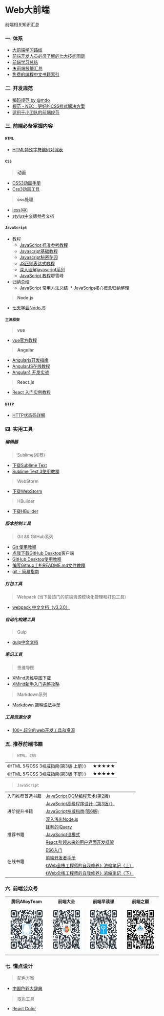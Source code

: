 # Web大前端
前端相关知识汇总

### 一. 体系
* [大前端学习路线](https://github.com/Aw5850/web/tree/master/Learning%20Path)
* [前端开发人员必须了解的七大技能图谱](http://www.aseoe.com/show-28-830-1.html)
* [前端学习总结](http://www.aseoe.com/show-28-450-1.html)
* [★前端技能汇总](http://html5ify.com/fks/)
* [免费的编程中文书籍索引](http://siberiawolf.com/free_programming/index.html)
  
### 二. 开发规范<br />
* [编码规范 by @mdo ](http://codeguide.bootcss.com/)<br />
* [规范 - NEC : 更好的CSS样式解决方案 ](http://nec.netease.com/standard)<br />
* [适用于小团队的前端规范 ](http://front-end-standards.com/)<br />

### 三. 前端必备掌握内容
#### `HTML`
* [HTML特殊字符编码对照表](http://www.jb51.net/onlineread/htmlchar.htm)

#### `CSS`
> **动画**
* [CSS3动画手册](http://isux.tencent.com/css3/)
* [Css3动画工具](http://isux.tencent.com/css3/tools.html)

> **css处理**
* [less(中)](http://less.bootcss.com/)
* [stylus中文版参考文档](http://www.zhangxinxu.com/jq/stylus/)
#### `JavaScript`
* 教程
  * [JavaScript 标准参考教程](http://javascript.ruanyifeng.com/)
  * [Javascript基础教程](http://www.aseoe.com/special/webstart/javascript/)
  * [Javascript秘密花园](http://bonsaiden.github.io/JavaScript-Garden/zh/)
  * [JS正则表达式教程](http://www.aseoe.com/special/webstart/regexp/)
  * [深入理解javascript系列](http://www.cnblogs.com/TomXu/archive/2011/12/15/2288411.html)
  * [JavaScript 教程](https://www.liaoxuefeng.com/wiki/001434446689867b27157e896e74d51a89c25cc8b43bdb3000)廖雪峰
* 归纳总结
  * [JavaScript 常用方法总结](http://www.qdfuns.com/notes/19075/ac46ff16096d551c2e4238c73f11a1f3.html)
  * [JavaScript核心概念归纳整理](https://mp.weixin.qq.com/s/I7A1iC8Et6uOGZ234DsTlA)
> **Node.js**
* [七天学会NodeJS](http://nqdeng.github.io/7-days-nodejs/)
#### `主流框架`
> **vue**
* [vue官方教程](https://cn.vuejs.org/v2/guide/)
> **Angular**
* [Angularjs开发指南](http://www.angularjs.cn/T008)
* [AngularJS在线教程](http://each.sinaapp.com/angular/)
* [Angular4 开发实战](http://ghmagical.com/article/page/id/6iaMdDWC8J9k)
> **React.js**
* [React 入门实例教程](http://www.ruanyifeng.com/blog/2015/03/react.html)

#### `HTTP`
* [HTTP状态码详解](http://tool.oschina.net/commons?type=5)
### 四. 实用工具
##### 编辑器
> Sublime(推荐)
* [下载Sublime Text](http://www.sublimetext.com/)
* [Sublime Text 3使用教程](http://www.ithao123.cn/content-5150408.html)
> WebStorm
* [下载WebStorm](https://www.jetbrains.com/webstorm/)
> HBuilder
* [下载HBuilder](http://www.dcloud.io/)

##### 版本控制工具
> Git && GitHub系列
* [Git 使用教程](http://www.aseoe.com/special/webstart/git/)
* [点我下载GitHub Desktop](https://desktop.github.com/)客户端
* [GitHub Desktop使用教程](http://blog.csdn.net/yuxin1100/article/details/52801878)
* [编写Github上的README.md文件教程](http://blog.csdn.net/zhaokaiqiang1992/article/details/41349819)
* [git - 简易指南](http://rogerdudler.github.io/git-guide/index.zh.html)

##### 打包工具
> Webpack  (当下最热门的前端资源模块化管理和打包工具)
* [webpack 中文文档（v3.3.0）](http://www.css88.com/doc/webpack/)

##### 自动化构建工具
> Gulp
* [gulp中文文档](http://www.gulpjs.com.cn/docs/getting-started/)

##### 笔记工具
> 思维导图
* [XMind思维导图下载](http://www.xmind.net/download/win/)
* [XMind新手入门完整攻略](http://www.xmindchina.net/xinshou/xmind-xinshourumen.html)
> Markdown系列
* [Markdown 简明语法手册](https://www.zybuluo.com/mdeditor?url=https://www.zybuluo.com/static/editor/md-help.markdown)

##### 工具资源分享
* [100+ 超全的web开发工具和资源](https://xituqu.com/170.html)

### 五. 推荐前端书籍
>  `HTML、CSS`
<table>
<tr><td>《HTML 5与CSS 3权威指南(第3版·上册）》</td><td>★★★★★</td></tr>
<tr><td>《HTML 5与CSS 3权威指南(第3版·下册）》</td><td>★★★★★</td></tr>
</table>
<a href=""></a>

>  `JavaScript`
<table>
<tr><td>入门推荐首选书籍</td><td><a href="https://www.amazon.cn/JavaScript-DOM%E7%BC%96%E7%A8%8B%E8%89%BA%E6%9C%AF-%E5%9F%BA%E6%80%9D/dp/B004VJM5KE/ref=pd_sim_14_5?ie=UTF8&refRID=1D8M0Z16BG8M1MNBVAAH">JavaScript DOM编程艺术(第2版)</a></td> </tr>
<tr><td rowspan="3">进阶提升书籍</td><td><a href="https://www.amazon.cn/JavaScript%E9%AB%98%E7%BA%A7%E7%A8%8B%E5%BA%8F%E8%AE%BE%E8%AE%A1%E6%B3%BD%E5%8D%A1%E6%96%AF/dp/B007OQQVMY/ref=sr_1_22?ie=UTF8&qid=1441334176&sr=8-22&keywords=css3">JavaScript高级程序设计（第3版）》</a></td></tr>
<tr><td><a href="https://www.amazon.cn/O-Reilly%E7%B2%BE%E5%93%81%E5%9B%BE%E4%B9%A6%E7%B3%BB%E5%88%97JavaScript%E6%9D%83%E5%A8%81%E6%8C%87%E5%8D%97-%E5%BC%97%E5%85%B0%E7%BA%B3%E6%A0%B9/dp/B007VISQ1Y/ref=pd_sim_14_7?ie=UTF8&refRID=131XCDXZTFSV52H7X8AE">JavaScript权威指南(第6版)</a></td></tr>
<tr><td><a href="https://www.amazon.cn/%E6%B7%B1%E5%85%A5%E6%B5%85%E5%87%BANode-js-%E6%9C%B4%E7%81%B5/dp/B00GOM5IL4/ref=sr_1_1?s=books&ie=UTF8&qid=1441339716&sr=1-1&keywords=node">深入浅出Node.js</a> </td></tr>
<tr><td rowspan="3">推荐书籍</td><td><a href="https://www.amazon.cn/%E9%94%8B%E5%88%A9%E7%9A%84jQuery-%E5%8D%95%E4%B8%9C%E6%9E%97/dp/B0089TDFNS/ref=sr_1_1?s=books&ie=UTF8&qid=1441336606&sr=1-1&keywords=jquery">锋利的jQuery </a></td></tr>
<tr><td><a href="https://www.amazon.cn/JavaScript%E6%A8%A1%E5%BC%8F-%E6%96%AF%E7%89%B9%E5%87%A1%E6%B4%9B%E5%A4%AB/dp/B008QTG1HS/ref=pd_sim_14_4?ie=UTF8&refRID=0GFWHP5GKR1BWB9FN109">JavaScript设模式</a></td></tr>
<tr><td><a href="https://www.amazon.cn/React-%E5%BC%95%E9%A2%86%E6%9C%AA%E6%9D%A5%E7%9A%84%E7%94%A8%E6%88%B7%E7%95%8C%E9%9D%A2%E5%BC%80%E5%8F%91%E6%A1%86%E6%9E%B6-%E5%8D%93%E8%B6%8A%E5%BC%80%E5%8F%91%E8%80%85%E8%81%94%E7%9B%9F/dp/B00WUA5OL8/ref=sr_1_1?s=books&ie=UTF8&qid=1441336842&sr=1-1&keywords=React">React:引领未来的用户界面开发框架</a></td></tr>
<tr><td rowspan="4">在线书籍</td><td><a href="http://es6.ruanyifeng.com/">ES6入门</a></td></tr>
<tr><td><a href="https://dwqs.gitbooks.io/frontenddevhandbook/content/">前端开发者手册</a></td></tr>
<tr><td><a href="https://segmentfault.com/a/1190000008921805">《Web全栈工程师的自我修养》浓缩笔记（上）</a></td></tr>
<tr><td><a href="https://segmentfault.com/a/1190000010128001">《Web全栈工程师的自我修养》浓缩笔记（下）</a></td></tr>
</table>

### 六. 前端公众号
<table>
<tr>
<th>腾讯AlloyTeam</th>
<th>前端大全</th>
<th>前端早读课</th>
<th>前端之巅</th>
</tr>
<tr>
<td><img src="https://github.com/Aw5850/web/blob/master/image/alloyteam-qrcode.png" width="154" height="154" /></td>
<td><img src="https://github.com/Aw5850/web/blob/master/image/front-dev-qrcode.png" width="154" height="154" /></td>
<td><img src="https://github.com/Aw5850/web/blob/master/image/fe-zaoduke-qrcode.png" width="154" height="154" /></td>
<td><img src="https://github.com/Aw5850/web/blob/master/image/front-show.png" width="154" height="154" /></td>
</tr>
</table>

### 七. 懂点设计
> 配色方案
* [中国色彩大辞典](http://color.uisdc.com/)
> 取色工具
* [React Color](http://casesandberg.github.io/react-color/)

